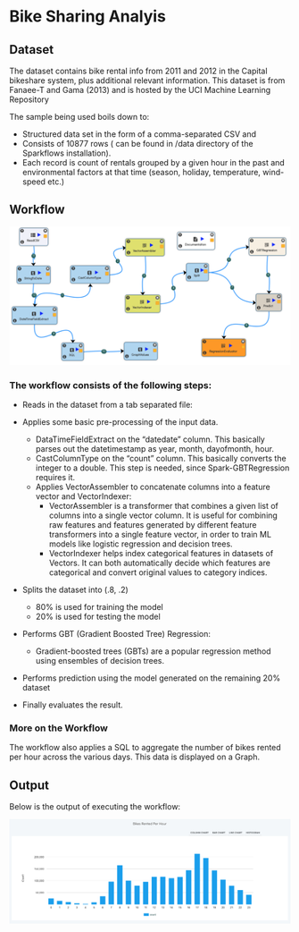 # Bike Sharing Analyis


## Dataset

The dataset contains bike rental info from 2011 and 2012 in the Capital bikeshare system, plus additional relevant information. This dataset is from Fanaee-T and Gama (2013) and is hosted by the UCI Machine Learning Repository

The sample being used boils down to:

- Structured data set in the form of a comma-separated CSV and
- Consists of 10877 rows ( can be found in /data directory of the Sparkflows installation).
- Each record is count of rentals grouped by a given hour in the past and environmental factors at that time (season, holiday, temperature, wind-speed etc.)



## Workflow

<img src="bike-sharing-analysis-workflow.png"/>

### The workflow consists of the following steps:


- Reads in the dataset from a tab separated file:
- Applies some basic pre-processing of the input data.
  - DataTimeFieldExtract on the “datedate” column. This basically parses out the datetimestamp as year, month, dayofmonth, hour.
  - CastColumnType on the “count” column. This basically converts the integer to a double.  This step is needed, since Spark-GBTRegression requires it.
  - Applies VectorAssembler to concatenate columns into a feature vector and VectorIndexer:
    - VectorAssembler is a transformer that combines a given list of columns into a single vector column. It is useful for combining raw features and features generated by different feature transformers into a single feature vector, in order to train ML models like logistic regression and decision trees.
    - VectorIndexer helps index categorical features in datasets of Vectors. It can both automatically decide which features are categorical and convert original values to category indices.

- Splits the dataset into (.8, .2)
  - 80% is used for training the model 
  - 20% is used for testing the model

- Performs GBT (Gradient Boosted Tree) Regression:
  - Gradient-boosted trees (GBTs) are a popular regression method using ensembles of decision trees.

- Performs prediction using the model generated on the remaining 20% dataset

- Finally evaluates the result.

### More on the Workflow

The workflow also applies a SQL to aggregate the number of bikes rented per hour across the various days. This data is displayed on a Graph.


## Output

Below is the output of executing the workflow:

<img src="bikes-rented-per-hour.png"/>




